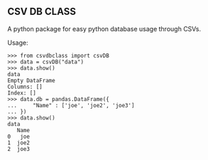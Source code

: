 ## CSV DB CLASS

A python package for easy python database usage through CSVs.

Usage:


```
>>> from csvdbclass import csvDB
>>> data = csvDB("data")
>>> data.show()
data
Empty DataFrame
Columns: []
Index: []
>>> data.db = pandas.DataFrame({
...     "Name" : ['joe', 'joe2', 'joe3']
... })
>>> data.show()
data
   Name
0   joe
1  joe2
2  joe3
```